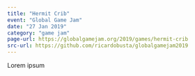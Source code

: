 ```yaml
---
title: "Hermit Crib"
event: "Global Game Jam"
date: "27 Jan 2019"
category: "game jam"
page-url: https://globalgamejam.org/2019/games/hermit-crib
src-url: https://github.com/ricardobusta/globalgamejam2019
---
```

Lorem ipsum